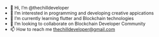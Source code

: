 - 👋 Hi, I’m @thechilldeveloper
- 👀 I’m interested in programming and developing creative appications 
- 🌱 I’m currently learning flutter and Blockchain technologies
- 💞️ I’m looking to collaborate on Blockchain Developer Community
- 📫 How to reach me thechilldeveloper@gmail.com

<!---
thechilldeveloper/thechilldeveloper is a ✨ special ✨ repository because its `README.md` (this file) appears on your GitHub profile.
You can click the Preview link to take a look at your changes.
--->
